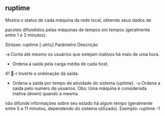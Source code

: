 ## ruptime
Mostra o status de cada máquina da rede local, obtendo seus dados de

pacotes difundidos pelas máquinas de tempos em tempos (geralmente
entre 1 e 3 minutos).

Sintaxe: ruptime [-alrtu]
Parâmetro Descrição

 

-a Conta até mesmo os usuários que estejam
inativos há mais de uma hora.
+ Ordena a saída pela carga média de cada host.

41
-r Inverte a ordenação da saída.

+ Ordena a saída por tempo de atividade do sistema
(uptime).
-u Ordena a saida pelo numero de usuarios.
Obs: Uma máquina é considerada inativa (down) quando a mesma

não difunde informações sobre seu estado há algum tempo
(geralmente entre 5 e 11 minutos, dependendo do sistema
utilizado).
Exemplo:
ruptime -1



